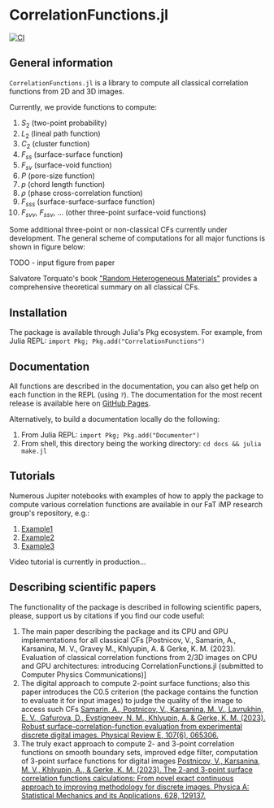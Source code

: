 # CorrelationFunctions.jl
[![CI](https://github.com/shamazmazum/CorrelationFunctions.jl/actions/workflows/test.yml/badge.svg)](https://github.com/shamazmazum/CorrelationFunctions.jl/actions/workflows/test.yml)

## General information
`CorrelationFunctions.jl` is a library to compute all classical correlation
functions from 2D and 3D images.

Currently, we provide functions to compute:
1. $S_2$ (two-point probability)
2. $L_2$ (lineal path function)
3. $C_2$ (cluster function)
4. $F_{ss}$ (surface-surface function)
5. $F_{sv}$ (surface-void function)
6. $P$ (pore-size function)
7. $p$ (chord length function)
8. $\rho$ (phase cross-correlation function)
9. $F_{sss}$ (surface-surface-surface function)
10. $F_{svv}$, $F_{ssv}$, … (other three-point surface-void functions)

Some additional three-point or non-classical CFs currently under
development. The general scheme of computations for all major functions is shown
in figure below:

TODO - input figure from paper

Salvatore Torquato's book
["Random Heterogeneous Materials"](https://link.springer.com/book/10.1007/978-1-4757-6355-3)
provides a comprehensive theoretical summary on all classical CFs.

## Installation
The package is available through Julia's Pkg ecosystem.
For example, from Julia REPL: `import Pkg; Pkg.add("CorrelationFunctions")`

## Documentation
All functions are described in the documentation, you can also get help on each
function in the REPL (using `?`). The documentation for the most recent release
is available here on
[GitHub Pages](https://fatimp.github.io/CorrelationFunctions.jl/stable/index.html).

Alternatively, to build a documentation locally do the following:
1. From Julia REPL: `import Pkg; Pkg.add("Documenter")`
2. From shell, this directory being the working directory: `cd docs && julia make.jl`

## Tutorials
Numerous Jupiter notebooks with examples of how to apply the package to compute
various correlation functions are available in our FaT iMP research group's
repository, e.g.:
1. [Example1](https://github.com/fatimp/correlation-function-paper/tree/master/notebook)
2. [Example2](https://github.com/fatimp/surfsurf-paper-2/tree/master/notebooks)
3. [Example3](https://github.com/fatimp/surfsurf-paper/tree/master/scripts%26data)

Video tutorial is currently in production...

## Describing scientific papers
The functionality of the package is described in following scientific papers,
please, support us by citations if you find our code useful:

1. The main paper describing the package and its CPU and GPU implementations for
all classical CFs [Postnicov, V., Samarin, A., Karsanina, M. V., Gravey M.,
Khlyupin, A. & Gerke, K. M. (2023). Evaluation of classical correlation
functions from 2/3D images on CPU and GPU architectures: introducing
CorrelationFunctions.jl (submitted to Computer Physics Communications)]
2. The digital approach to compute 2-point surface functions; also this paper
introduces the C0.5 criterion (the package contains the function to evaluate it
for input images) to judge the quality of the image to access such CFs
[Samarin, A., Postnicov, V., Karsanina, M. V., Lavrukhin, E. V., Gafurova, D.,
Evstigneev, N. M., Khlyupin, A. & Gerke, K. M. (2023). Robust
surface-correlation-function evaluation from experimental discrete digital
images. Physical Review E, 107(6),
065306.](https://journals.aps.org/pre/abstract/10.1103/PhysRevE.107.065306)
3. The truly exact approach to compute 2- and 3-point correlation functions on
smooth boundary sets, improved edge filter, computation of 3-point surface
functions for digital images
[Postnicov, V., Karsanina, M. V., Khlyupin, A., & Gerke, K. M. (2023). The 2-and
3-point surface correlation functions calculations: From novel exact continuous
approach to improving methodology for discrete images. Physica A: Statistical
Mechanics and its Applications, 628,
129137.](https://www.sciencedirect.com/science/article/abs/pii/S0378437123006921)
